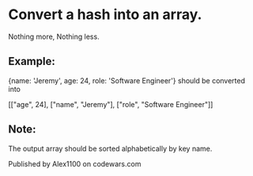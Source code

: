 # Convert a hash into an array.

Nothing more, Nothing less.

## Example:

{name: 'Jeremy', age: 24, role: 'Software Engineer'}
should be converted into

[["age", 24], ["name", "Jeremy"], ["role", "Software Engineer"]]

## Note:

The output array should be sorted alphabetically by key name.

Published by Alex1100 on codewars.com
